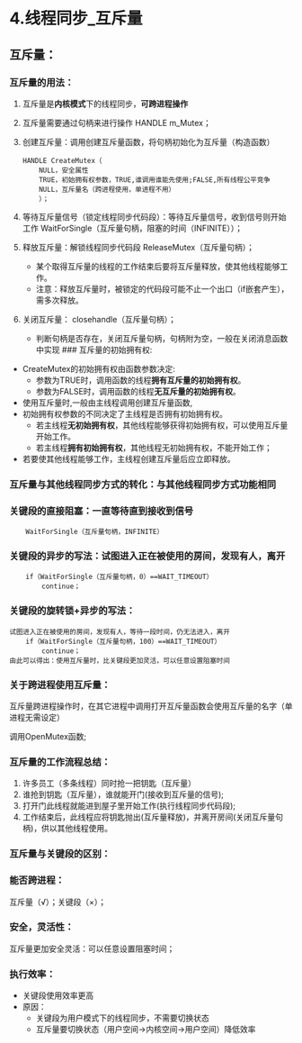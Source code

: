 # 4.线程同步_互斥量

## 互斥量：

### 互斥量的用法：

1. 互斥量是**内核模式**下的线程同步，**可跨进程操作**
2. 互斥量需要通过句柄来进行操作 HANDLE m_Mutex；
3. 创建互斥量：调用创建互斥量函数，将句柄初始化为互斥量（构造函数）
    
    ```
    HANDLE CreateMutex（
        NULL，安全属性
        TRUE，初始拥有权参数，TRUE,谁调用谁能先使用;FALSE,所有线程公平竞争
        NULL，互斥量名（跨进程使用，单进程不用）
        ）；
    ```
    
4. 等待互斥量信号（锁定线程同步代码段）：等待互斥量信号，收到信号则开始工作 WaitForSingle（互斥量句柄，阻塞的时间（INFINITE））；
5. 释放互斥量：解锁线程同步代码段 ReleaseMutex（互斥量句柄）；
    - 某个取得互斥量的线程的工作结束后要将互斥量释放，使其他线程能够工作。
    - 注意：释放互斥量时，被锁定的代码段可能不止一个出口（if嵌套产生），需多次释放。
6. 关闭互斥量： closehandle（互斥量句柄）；
    - 判断句柄是否存在，关闭互斥量句柄，句柄附为空，一般在关闭消息函数中实现 ### 互斥量的初始拥有权:
- CreateMutex的初始拥有权由函数参数决定:
    - 参数为TRUE时，调用函数的线程**拥有互斥量的初始拥有权**。
    - 参数为FALSE时，调用函数的线程**无互斥量的初始拥有权**。
- 使用互斥量时,一般由主线程调用创建互斥量函数,
- 初始拥有权参数的不同决定了主线程是否拥有初始拥有权。
    - 若主线程**无初始拥有权**，其他线程能够获得初始拥有权，可以使用互斥量开始工作。
    - 若主线程**拥有初始拥有权**，其他线程无初始拥有权，不能开始工作；
- 若要使其他线程能够工作，主线程创建互斥量后应立即释放。

### 互斥量与其他线程同步方式的转化：与其他线程同步方式功能相同

### 关键段的直接阻塞：一直等待直到接收到信号

```
    WaitForSingle（互斥量句柄，INFINITE）
```

### 关键段的异步的写法：试图进入正在被使用的房间，发现有人，离开

```
    if（WaitForSingle（互斥量句柄，0）==WAIT_TIMEOUT）
        continue；
```

### 关键段的旋转锁+异步的写法：

```
试图进入正在被使用的房间，发现有人，等待一段时间，仍无法进入，离开
    if（WaitForSingle（互斥量句柄，100）==WAIT_TIMEOUT）
        continue；
由此可以得出：使用互斥量时，比关键段更加灵活，可以任意设置阻塞时间
```

### 关于跨进程使用互斥量：

互斥量跨进程操作时，在其它进程中调用打开互斥量函数会使用互斥量的名字（单进程无需设定）

调用OpenMutex函数;

### 互斥量的工作流程总结：

1. 许多员工（多条线程）同时抢一把钥匙（互斥量）
2. 谁抢到钥匙（互斥量），谁就能开门(接收到互斥量的信号);
3. 打开门此线程就能进到屋子里开始工作(执行线程同步代码段);
4. 工作结束后，此线程应将钥匙抛出(互斥量释放)，并离开房间(关闭互斥量句柄)，供以其他线程使用。

### 互斥量与关键段的区别：

### 能否跨进程：

互斥量（√）；关键段（×）；

### 安全，灵活性：

互斥量更加安全灵活：可以任意设置阻塞时间；

### 执行效率：

- 关键段使用效率更高
- 原因：
    - 关键段为用户模式下的线程同步，不需要切换状态
    - 互斥量要切换状态（用户空间->内核空间->用户空间）降低效率